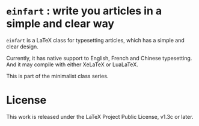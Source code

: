 <!-- Copyright (C) 2021 by Jinwen XU -->

# `einfart` : write you articles in a simple and clear way

`einfart` is a LaTeX class for typesetting articles, which has a simple and
clear design.

Currently, it has native support to English, French and Chinese typesetting. And
it may compile with either XeLaTeX or LuaLaTeX.

This is part of the minimalist class series.

# License

This work is released under the LaTeX Project Public License, v1.3c or later.

